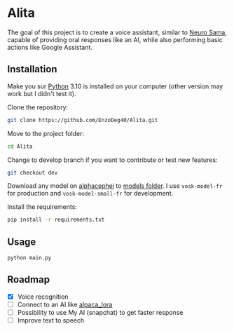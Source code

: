 # Alita

The goal of this project is to create a voice assistant, similar to [Neuro Sama](https://www.youtube.com/watch?v=KvRQoVcdY2s), capable of providing oral responses like an AI, while also performing basic actions like Google Assistant.

## Installation
Make you sur [Python](https://www.python.org/) 3.10 is installed on your computer (other version may work but I didn't test it).

Clone the repository:
```bash
git clone https://github.com/EnzoDeg40/Alita.git
```

Move to the project folder:
```bash
cd Alita
```

Change to develop branch if you want to contribute or test new features:
```bash
git checkout dev
```

Download any model on [alphacephei](https://alphacephei.com/vosk/models) to [models folder](models). I use `vosk-model-fr` for production and `vosk-model-small-fr` for development.

Install the requirements:
```bash
pip install -r requirements.txt
```

## Usage
```bash
python main.py
```

## Roadmap
- [x] Voice recognition
- [ ] Connect to an AI like [alpaca_lora](https://github.com/tloen/alpaca-lora)
- [ ] Possibility to use My AI (snapchat) to get faster response
- [ ] Improve text to speech